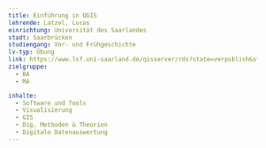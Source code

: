 ```yaml
---
title: Einführung in QGIS
lehrende: Latzel, Lucas
einrichtung: Universität des Saarlandes
stadt: Saarbrücken
studiengang: Vor- und Frühgeschichte
lv-typ: Übung
link: https://www.lsf.uni-saarland.de/qisserver/rds?state=verpublish&status=init&vmfile=no&publishid=152574&moduleCall=webInfo&publishConfFile=webInfo&publishSubDir=veranstaltung
zielgruppe:
  - BA
  - MA

inhalte:
  - Software und Tools
  - Visualisierung
  - GIS
  - Dig. Methoden & Theorien
  - Digitale Datenauswertung
---
```

 
